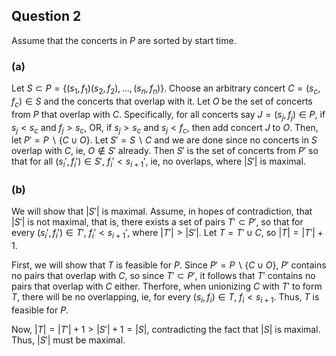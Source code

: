 ## Question 2

Assume that the concerts in $P$ are sorted by start time.

### (a)

Let $S \subset P = \{ (s_1, f_1)(s_2, f_2),..., (s_n, f_n) \}$. Choose an arbitrary concert $C = (s_c, f_c) \in S$ and the concerts that overlap with it. Let $O$ be the set of concerts from $P$ that overlap with $C$. Specifically, for all concerts say $J = (s_j, f_j) \in P$, if $s_j < s_c$ and $f_j > s_c$, OR, if $s_j > s_c$ and $s_j < f_c$, then add concert $J$ to $O$. Then, let $P \prime = P \backslash \{ C \cup O \}$. Let $S \prime = S \backslash C$ and we are done since no concerts in $S$ overlap with $C$, ie, $O \not \in S \prime$ already. Then $S \prime$ is the set of concerts from $P \prime$ so that for all $(s_i \prime, f_i \prime) \in S \prime$, $f_i \prime < s_{i+1} \prime$, ie, no overlaps, where $|S \prime|$ is maximal.

### (b)

We will show that $|S \prime |$ is maximal. Assume, in hopes of contradiction, that $|S \prime|$ is not maximal, that is, there exists a set of pairs $T \prime \subset P \prime$, so that for every $(s_i \prime, f_i \prime) \in T \prime$, $f_i \prime < s_{i+1} \prime$, where $|T \prime| > |S \prime|$. Let $T = T \prime \cup C$, so $|T| = |T \prime| + 1$. 

First, we will show that $T$ is feasible for $P$. Since $P \prime = P \backslash \{ C \cup O \}$, $P \prime$ contains no pairs that overlap with $C$, so since $T \prime \subset P \prime$, it follows that $T \prime$ contains no pairs that overlap with $C$ either. Therfore, when unionizing $C$ with $T \prime$ to form $T$, there will be no overlapping, ie, for every $(s_i, f_i) \in T$, $f_i < s_{i+1}$. Thus, $T$ is feasible for $P$.

Now, $|T| = |T \prime| + 1 > |S \prime| + 1 = |S|$, contradicting the fact that $|S|$ is maximal. Thus, $|S \prime|$ must be maximal.
